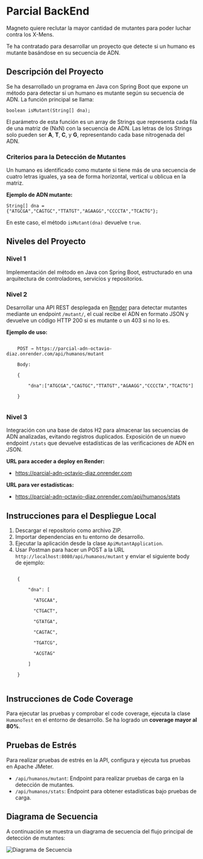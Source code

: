 <!DOCTYPE html>
<html lang="es">

<body>

<h1>Parcial BackEnd</h1>
<p>Magneto quiere reclutar la mayor cantidad de mutantes para poder luchar contra los X-Mens.</p>
<p>Te ha contratado para desarrollar un proyecto que detecte si un humano es mutante basándose en su secuencia de ADN.</p>

<h2>Descripción del Proyecto</h2>
<p>Se ha desarrollado un programa en Java con Spring Boot que expone un método para detectar si un humano es mutante según su secuencia de ADN. La función principal se llama:</p>
<div class="code-block">
  <code>boolean isMutant(String[] dna);</code>
</div>

<p>El parámetro de esta función es un array de Strings que representa cada fila de una matriz de (NxN) con la secuencia de ADN. Las letras de los Strings solo pueden ser <strong>A</strong>, <strong>T</strong>, <strong>C</strong>, y <strong>G</strong>, representando cada base nitrogenada del ADN.</p>

<h3>Criterios para la Detección de Mutantes</h3>
<p>Un humano es identificado como mutante si tiene más de una secuencia de cuatro letras iguales, ya sea de forma horizontal, vertical u oblicua en la matriz.</p>

<p><strong>Ejemplo de ADN mutante:</strong></p>
<div class="code-block">
  <code>String[] dna = {"ATGCGA","CAGTGC","TTATGT","AGAAGG","CCCCTA","TCACTG"};</code>
</div>

<p>En este caso, el método <code>isMutant(dna)</code> devuelve <code>true</code>.</p>

<h2>Niveles del Proyecto</h2>

<h3>Nivel 1</h3>
<p>Implementación del método en Java con Spring Boot, estructurado en una arquitectura de controladores, servicios y repositorios.</p>

<h3>Nivel 2</h3>
<p>Desarrollar una API REST desplegada en <a href="https://render.com/">Render</a> para detectar mutantes mediante un endpoint <code>/mutant/</code>, el cual recibe el ADN en formato JSON y devuelve un código HTTP 200 si es mutante o un 403 si no lo es.</p>
<p><strong>Ejemplo de uso:</strong></p>
<div class="code-block">
  <code>
    POST → https://parcial-adn-octavio-diaz.onrender.com/api/humanos/mutant <br>
    Body: <br>
    { <br>
      &nbsp;&nbsp;"dna":["ATGCGA","CAGTGC","TTATGT","AGAAGG","CCCCTA","TCACTG"] <br>
    }
  </code>
</div>

<h3>Nivel 3</h3>
<p>Integración con una base de datos H2 para almacenar las secuencias de ADN analizadas, evitando registros duplicados. Exposición de un nuevo endpoint <code>/stats</code> que devuelve estadísticas de las verificaciones de ADN en JSON.</p>

<p><strong>URL para acceder a deploy en Render:</strong></p>
<ul>
  <li><a href="https://parcial-adn-octavio-diaz.onrender.com">https://parcial-adn-octavio-diaz.onrender.com</a></li>
</ul>

<p><strong>URL para ver estadísticas:</strong></p>
<ul>
  <li><a href="https://parcial-adn-octavio-diaz.onrender.com/api/humanos/stats">https://parcial-adn-octavio-diaz.onrender.com/api/humanos/stats</a></li>
</ul>

<h2>Instrucciones para el Despliegue Local</h2>
<ol>
  <li>Descargar el repositorio como archivo ZIP.</li>
  <li>Importar dependencias en tu entorno de desarrollo.</li>
  <li>Ejecutar la aplicación desde la clase <code>ApiMutantApplication</code>.</li>
  <li>Usar Postman para hacer un POST a la URL <code>http://localhost:8080/api/humanos/mutant</code> y enviar el siguiente body de ejemplo:</li>
</ol>

<div class="code-block">
  <code>
    { <br>
      &nbsp;&nbsp;"dna": [ <br>
      &nbsp;&nbsp;&nbsp;&nbsp;"ATGCAA",<br>
      &nbsp;&nbsp;&nbsp;&nbsp;"CTGACT",<br>
      &nbsp;&nbsp;&nbsp;&nbsp;"GTATGA",<br>
      &nbsp;&nbsp;&nbsp;&nbsp;"CAGTAC",<br>
      &nbsp;&nbsp;&nbsp;&nbsp;"TGATCG",<br>
      &nbsp;&nbsp;&nbsp;&nbsp;"ACGTAG"<br>
      &nbsp;&nbsp;] <br>
    }
  </code>
</div>

<h2>Instrucciones de Code Coverage</h2>
<p>Para ejecutar las pruebas y comprobar el code coverage, ejecuta la clase <code>HumanoTest</code> en el entorno de desarrollo. Se ha logrado un <strong>coverage mayor al 80%</strong>.</p>

<h2>Pruebas de Estrés</h2>
<p>Para realizar pruebas de estrés en la API, configura y ejecuta tus pruebas en Apache JMeter.</p>
<ul>
  <li><code>/api/humanos/mutant</code>: Endpoint para realizar pruebas de carga en la detección de mutantes.</li>
  <li><code>/api/humanos/stats</code>: Endpoint para obtener estadísticas bajo pruebas de carga.</li>
</ul>

<h2>Diagrama de Secuencia</h2>
<p>A continuación se muestra un diagrama de secuencia del flujo principal de detección de mutantes:</p>
<img src="ruta/a/tu/diagrama.png" alt="Diagrama de Secuencia">

</body>
</html>
